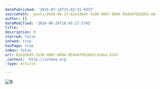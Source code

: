 ```yaml
---
datePublished: '2016-07-18T15:03:31.947Z'
sourcePath: _posts/2016-06-17-62e33b45-7e30-4887-8694-85da4fd52b63.md
author: []
dateModified: '2016-06-29T18:45:17.574Z'
title: ''
description: B
starred: false
inFeed: true
hasPage: true
inNav: false
url: 62e33b45-7e30-4887-8694-85da4fd52b63/index.html
_context: 'http://schema.org'
_type: Article

---
```

![B](https://the-grid-user-content.s3-us-west-2.amazonaws.com/e33233a3-c380-4ff8-9608-ac339fe4071a.jpg)